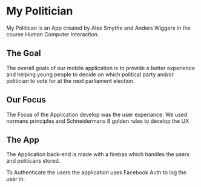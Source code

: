 My Politician
======

My Politican is an App created by Alex Smythe and Anders Wiggers in the 
course Human Computer Interaction.

## The Goal

The overall goals of our mobile application is to provide a better experience and helping young people to decide on which political party and/or politician to vote for at the next parliament election.

## Our Focus

The Focus of the Application develop was the user experiance. We used normans principles and Schneidermans 8 golden rules to develop the UX

## The App

The Application back-end is made with a firebas which handles the users and politicans stored. 

To Authenticate the users the application uses Facebook Auth to log the user in.


